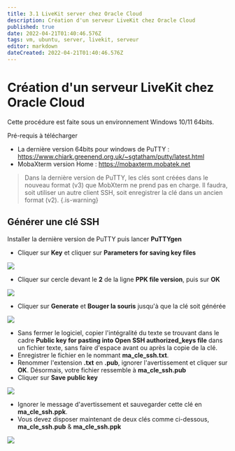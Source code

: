 ```yaml
---
title: 3.1 LiveKit server chez Oracle Cloud
description: Création d'un serveur LiveKit chez Oracle Cloud
published: true
date: 2022-04-21T01:40:46.576Z
tags: vm, ubuntu, server, livekit, serveur
editor: markdown
dateCreated: 2022-04-21T01:40:46.576Z
---
```


# Création d'un serveur LiveKit chez Oracle Cloud

Cette procédure est faite sous un environnement Windows 10/11 64bits. 

Pré-requis à télécharger
- La dernière version 64bits pour windows de PuTTY : https://www.chiark.greenend.org.uk/~sgtatham/putty/latest.html
- MobaXterm version Home : https://mobaxterm.mobatek.net 


> Dans la dernière version de PuTTY, les clés sont créées dans le nouveau format (v3) que MobXterm ne prend pas en charge. Il faudra, soit utiliser un autre client SSH, soit enregistrer la clé dans un ancien format (v2).
{.is-warning}


## Générer une clé SSH

Installer la dernière version de PuTTY puis lancer **PuTTYgen**

- Cliquer sur **Key** et cliquer sur **Parameters for saving key files**
<img src="https://puu.sh/IVWQh/b043db6e44.png">

- Cliquer sur cercle devant le **2** de la ligne **PPK file version**, puis sur **OK**
<img src="https://puu.sh/IVWQC/dff247fc71.png">

- Cliquer sur **Generate** et **Bouger la souris** jusqu'à que la clé soit générée
<img src="https://puu.sh/IVWTR/23dce73561.png">

- Sans fermer le logiciel, copier l'intégralité du texte se trouvant dans le cadre **Public key for pasting into Open SSH authorized_keys file** dans un fichier texte, sans faire d'espace avant ou après la copie de la clé.
- Enregistrer le fichier en le nommant **ma_cle_ssh.txt**.
- Renommer l'extension **.txt** en **.pub**, ignorer l'avertissement et cliquer sur **OK**. Désormais, votre fichier ressemble à **ma_cle_ssh.pub**
- Cliquer sur **Save public key**
<img src="https://puu.sh/IVWYu/c49952b0eb.png">

- Ignorer le message d'avertissement et sauvegarder cette clé en **ma_cle_ssh.ppk**.
- Vous devez disposer maintenant de deux clés comme ci-dessous, **ma_cle_ssh.pub** & **ma_cle_ssh.ppk**
<img src="https://puu.sh/IVX1s/7edda5d138.png">




